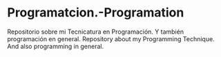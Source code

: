 # Programatcion.-Programation
Repositorio sobre mi Tecnicatura en Programación. Y también programación en general. Repository about my Programming Technique. And also programming in general.
